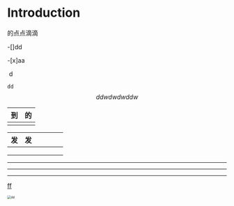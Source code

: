 # Introduction

的点点滴滴



\-[]dd

\-[x]aa

​	d

`dd`
$$
ddwdwdwddw
$$

| 到   | 的   |
| ---- | ---- |
|      |      |

| 发   | 发   |      |      |      |      |
| ---- | ---- | ---- | ---- | ---- | ---- |
|      |      |      |      |      |      |
|      |      |      |      |      |      |
|      |      |      |      |      |      |



***

---

---

[ff](https://www.baidu.com)

<img src="/Users/zhanghaisheng/Desktop/屏幕快照 2020-06-01 下午4.04.33.png" alt="dd" style="zoom:50%;" />

```

```



## 